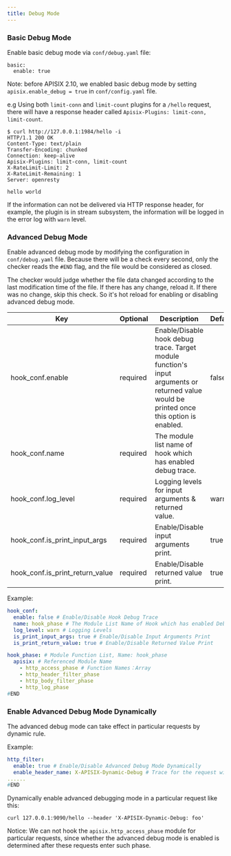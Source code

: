 ```yaml
---
title: Debug Mode
---
```


<!--
#
# Licensed to the Apache Software Foundation (ASF) under one or more
# contributor license agreements.  See the NOTICE file distributed with
# this work for additional information regarding copyright ownership.
# The ASF licenses this file to You under the Apache License, Version 2.0
# (the "License"); you may not use this file except in compliance with
# the License.  You may obtain a copy of the License at
#
#     http://www.apache.org/licenses/LICENSE-2.0
#
# Unless required by applicable law or agreed to in writing, software
# distributed under the License is distributed on an "AS IS" BASIS,
# WITHOUT WARRANTIES OR CONDITIONS OF ANY KIND, either express or implied.
# See the License for the specific language governing permissions and
# limitations under the License.
#
-->

### Basic Debug Mode

Enable basic debug mode via `conf/debug.yaml` file:

```
basic:
  enable: true
```

Note: before APISIX 2.10, we enabled basic debug mode by setting `apisix.enable_debug = true` in `conf/config.yaml` file.

e.g Using both `limit-conn` and `limit-count` plugins for a `/hello` request, there will have a response header called `Apisix-Plugins: limit-conn, limit-count`.

```shell
$ curl http://127.0.0.1:1984/hello -i
HTTP/1.1 200 OK
Content-Type: text/plain
Transfer-Encoding: chunked
Connection: keep-alive
Apisix-Plugins: limit-conn, limit-count
X-RateLimit-Limit: 2
X-RateLimit-Remaining: 1
Server: openresty

hello world
```

If the information can not be delivered via HTTP response header, for example, the plugin is in stream
subsystem, the information will be logged in the error log with `warn` level.

### Advanced Debug Mode

Enable advanced debug mode by modifying the configuration in `conf/debug.yaml` file. Because there will be a check every second, only the checker reads the `#END` flag, and the file would be considered as closed.

The checker would judge whether the file data changed according to the last modification time of the file. If there has any change, reload it. If there was no change, skip this check. So it's hot reload for enabling or disabling advanced debug mode.

| Key                             | Optional | Description                                                                                                                               | Default |
| ------------------------------- | -------- | ----------------------------------------------------------------------------------------------------------------------------------------- | ------- |
| hook_conf.enable                | required | Enable/Disable hook debug trace. Target module function's input arguments or returned value would be printed once this option is enabled. | false   |
| hook_conf.name                  | required | The module list name of hook which has enabled debug trace.                                                                               |         |
| hook_conf.log_level             | required | Logging levels for input arguments & returned value.                                                                                      | warn    |
| hook_conf.is_print_input_args   | required | Enable/Disable input arguments print.                                                                                                     | true    |
| hook_conf.is_print_return_value | required | Enable/Disable returned value print.                                                                                                      | true    |

Example:

```yaml
hook_conf:
  enable: false # Enable/Disable Hook Debug Trace
  name: hook_phase # The Module List Name of Hook which has enabled Debug Trace
  log_level: warn # Logging Levels
  is_print_input_args: true # Enable/Disable Input Arguments Print
  is_print_return_value: true # Enable/Disable Returned Value Print

hook_phase: # Module Function List, Name: hook_phase
  apisix: # Referenced Module Name
    - http_access_phase # Function Names：Array
    - http_header_filter_phase
    - http_body_filter_phase
    - http_log_phase
#END
```

### Enable Advanced Debug Mode Dynamically

The advanced debug mode can take effect in particular requests by dynamic rule.

Example:

```yaml
http_filter:
  enable: true # Enable/Disable Advanced Debug Mode Dynamically
  enable_header_name: X-APISIX-Dynamic-Debug # Trace for the request with this header
......
#END
```

Dynamically enable advanced debugging mode in a particular request like this:

```shell
curl 127.0.0.1:9090/hello --header 'X-APISIX-Dynamic-Debug: foo'
```

Notice: We can not hook the `apisix.http_access_phase` module for particular requests, since whether the advanced debug mode is enabled is determined after these requests enter such phase.
